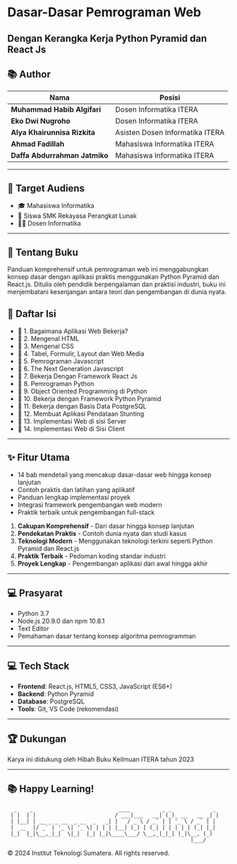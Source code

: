 # Dasar-Dasar Pemrograman Web
## Dengan Kerangka Kerja Python Pyramid dan React Js

## 📚 Author

| Nama | Posisi |
|------|------|
| **Muhammad Habib Algifari** | Dosen Informatika ITERA |
| **Eko Dwi Nugroho** | Dosen Informatika ITERA |
| **Alya Khairunnisa Rizkita** | Asisten Dosen Informatika ITERA |
| **Ahmad Fadillah** | Mahasiswa Informatika ITERA |
| **Daffa Abdurrahman Jatmiko** | Mahasiswa Informatika ITERA |

---

## 🎯 Target Audiens

- 🎓 Mahasiswa Informatika
- 💼 Siswa SMK Rekayasa Perangkat Lunak
- 👨‍🏫 Dosen Informatika

---
## 📖 Tentang Buku

Panduan komprehensif untuk pemrograman web ini menggabungkan konsep dasar dengan aplikasi praktis menggunakan Python Pyramid dan React.js. Ditulis oleh pendidik berpengalaman dan praktisi industri, buku ini menjembatani kesenjangan antara teori dan pengembangan di dunia nyata.

## 📂 Daftar Isi

- 📑 1. Bagaimana Aplikasi Web Bekerja?
- 📑 2. Mengenal HTML
- 📑 3. Mengenal CSS
- 📑 4. Tabel, Formulir, Layout dan Web Media
- 📑 5. Pemrograman Javascript
- 📑 6. The Next Generation Javascript
- 📑 7. Bekerja Dengan Framework React Js
- 📑 8. Pemrograman Python
- 📑 9. Object Oriented Programming di Python
- 📑 10. Bekerja dengan Framework Python Pyramid
- 📑 11. Bekerja dengan Basis Data PostgreSQL
- 📑 12. Membuat Aplikasi Pendataan Stunting
- 📑 13. Implementasi Web di sisi Server
- 📑 14. Implementasi Web di Sisi Client

---

## ✨ Fitur Utama

- 14 bab mendetail yang mencakup dasar-dasar web hingga konsep lanjutan
- Contoh praktis dan latihan yang aplikatif
- Panduan lengkap implementasi proyek
- Integrasi framework pengembangan web modern
- Praktik terbaik untuk pengembangan full-stack

1. **Cakupan Komprehensif** - Dari dasar hingga konsep lanjutan
2. **Pendekatan Praktis** - Contoh dunia nyata dan studi kasus
3. **Teknologi Modern** - Menggunakan teknologi terkini seperti Python Pyramid dan React.js
4. **Praktik Terbaik** - Pedoman koding standar industri
5. **Proyek Lengkap** - Pengembangan aplikasi dari awal hingga akhir

---

## 💻 Prasyarat

- Python 3.7 
- Node.js 20.9.0 dan npm 10.8.1
- Text Editor
- Pemahaman dasar tentang konsep algoritma pemrogramman
  
---

## 💻 Tech Stack

- **Frontend**: React.js, HTML5, CSS3, JavaScript (ES6+)
- **Backend**: Python Pyramid
- **Database**: PostgreSQL
- **Tools**: Git, VS Code (rekomendasi)
  
---

## 🏆 Dukungan

Karya ini didukung oleh Hibah Buku Keilmuan ITERA tahun 2023

---

## 📚 Happy Learning! 

```
  _    _                           ____          _ _             _ 
 | |  | |                         / ___|___   __| (_)_ __   __ _| |
 | |__| | __ _ _ __  _ __  _   _| |   / _ \ / _` | | '_ \ / _` | |
 |  __  |/ _` | '_ \| '_ \| | | | |__| (_) | (_| | | | | | (_| |_|
 |_|  |_|\__,_|_|  \|_|  |_| |_|\____\___/ \__,_|_|_| |_|\__, (_)
                                                          |___/    
```

© 2024 Institut Teknologi Sumatera. All rights reserved.
